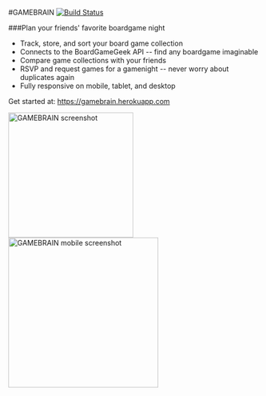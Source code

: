 #GAMEBRAIN
[![Build Status](https://travis-ci.org/andybeers/gamebrain.svg?branch=master)](https://travis-ci.org/andybeers/gamebrain)


###Plan your friends' favorite boardgame night
- Track, store, and sort your board game collection
- Connects to the BoardGameGeek API -- find any boardgame imaginable
- Compare game collections with your friends
- RSVP and request games for a gamenight -- never worry about duplicates again
- Fully responsive on mobile, tablet, and desktop


Get started at: https://gamebrain.herokuapp.com


<img alt="GAMEBRAIN screenshot" src="http://i.imgur.com/4ZLSduP.png?1" height="250px">
<img alt="GAMEBRAIN mobile screenshot" src="http://i.imgur.com/0d81f8Y.png" height="300px">


